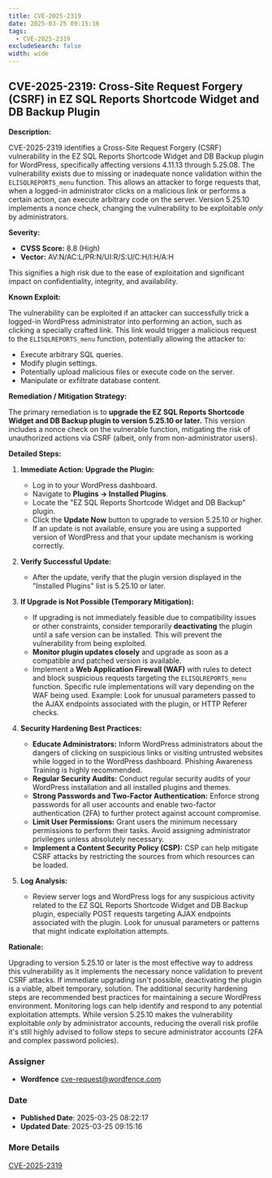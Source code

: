 ```yaml
---
title: CVE-2025-2319
date: 2025-03-25 09:15:16
tags:
  - CVE-2025-2319
excludeSearch: false
width: wide
---
```


## CVE-2025-2319: Cross-Site Request Forgery (CSRF) in EZ SQL Reports Shortcode Widget and DB Backup Plugin

**Description:**

CVE-2025-2319 identifies a Cross-Site Request Forgery (CSRF) vulnerability in the EZ SQL Reports Shortcode Widget and DB Backup plugin for WordPress, specifically affecting versions 4.11.13 through 5.25.08.  The vulnerability exists due to missing or inadequate nonce validation within the `ELISQLREPORTS_menu` function.  This allows an attacker to forge requests that, when a logged-in administrator clicks on a malicious link or performs a certain action, can execute arbitrary code on the server.  Version 5.25.10 implements a nonce check, changing the vulnerability to be exploitable *only* by administrators.

**Severity:**

*   **CVSS Score:** 8.8 (High)
*   **Vector:** AV:N/AC:L/PR:N/UI:R/S:U/C:H/I:H/A:H

This signifies a high risk due to the ease of exploitation and significant impact on confidentiality, integrity, and availability.

**Known Exploit:**

The vulnerability can be exploited if an attacker can successfully trick a logged-in WordPress administrator into performing an action, such as clicking a specially crafted link. This link would trigger a malicious request to the `ELISQLREPORTS_menu` function, potentially allowing the attacker to:

*   Execute arbitrary SQL queries.
*   Modify plugin settings.
*   Potentially upload malicious files or execute code on the server.
*   Manipulate or exfiltrate database content.

**Remediation / Mitigation Strategy:**

The primary remediation is to **upgrade the EZ SQL Reports Shortcode Widget and DB Backup plugin to version 5.25.10 or later.**  This version includes a nonce check on the vulnerable function, mitigating the risk of unauthorized actions via CSRF (albeit, only from non-administrator users).

**Detailed Steps:**

1.  **Immediate Action: Upgrade the Plugin:**
    *   Log in to your WordPress dashboard.
    *   Navigate to **Plugins -> Installed Plugins**.
    *   Locate the "EZ SQL Reports Shortcode Widget and DB Backup" plugin.
    *   Click the **Update Now** button to upgrade to version 5.25.10 or higher.  If an update is not available, ensure you are using a supported version of WordPress and that your update mechanism is working correctly.

2.  **Verify Successful Update:**
    *   After the update, verify that the plugin version displayed in the "Installed Plugins" list is 5.25.10 or later.

3.  **If Upgrade is Not Possible (Temporary Mitigation):**
    *   If upgrading is not immediately feasible due to compatibility issues or other constraints, consider temporarily **deactivating** the plugin until a safe version can be installed.  This will prevent the vulnerability from being exploited.
    *   **Monitor plugin updates closely** and upgrade as soon as a compatible and patched version is available.
    *   Implement a **Web Application Firewall (WAF)** with rules to detect and block suspicious requests targeting the `ELISQLREPORTS_menu` function.  Specific rule implementations will vary depending on the WAF being used. Example: Look for unusual parameters passed to the AJAX endpoints associated with the plugin, or HTTP Referer checks.

4.  **Security Hardening Best Practices:**
    *   **Educate Administrators:**  Inform WordPress administrators about the dangers of clicking on suspicious links or visiting untrusted websites while logged in to the WordPress dashboard. Phishing Awareness Training is highly recommended.
    *   **Regular Security Audits:** Conduct regular security audits of your WordPress installation and all installed plugins and themes.
    *   **Strong Passwords and Two-Factor Authentication:** Enforce strong passwords for all user accounts and enable two-factor authentication (2FA) to further protect against account compromise.
    *   **Limit User Permissions:**  Grant users the minimum necessary permissions to perform their tasks. Avoid assigning administrator privileges unless absolutely necessary.
    *   **Implement a Content Security Policy (CSP):** CSP can help mitigate CSRF attacks by restricting the sources from which resources can be loaded.

5.  **Log Analysis:**
    *   Review server logs and WordPress logs for any suspicious activity related to the EZ SQL Reports Shortcode Widget and DB Backup plugin, especially POST requests targeting AJAX endpoints associated with the plugin. Look for unusual parameters or patterns that might indicate exploitation attempts.

**Rationale:**

Upgrading to version 5.25.10 or later is the most effective way to address this vulnerability as it implements the necessary nonce validation to prevent CSRF attacks.  If immediate upgrading isn't possible, deactivating the plugin is a viable, albeit temporary, solution.  The additional security hardening steps are recommended best practices for maintaining a secure WordPress environment. Monitoring logs can help identify and respond to any potential exploitation attempts.  While version 5.25.10 makes the vulnerability exploitable *only* by administrator accounts, reducing the overall risk profile it's still highly advised to follow steps to secure administrator accounts (2FA and complex password policies).

### Assigner
- **Wordfence** <cve-request@wordfence.com>

### Date
- **Published Date**: 2025-03-25 08:22:17
- **Updated Date**: 2025-03-25 09:15:16

### More Details
[CVE-2025-2319](https://www.cvedetails.com/cve/CVE-2025-2319)